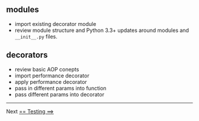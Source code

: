 ## modules
- import existing decorator module
- review module structure and Python 3.3+ updates around modules and `__init__.py` files.

## decorators
- review basic AOP conepts
- import performance decorator
- apply performance decorator
- pass in different params into function
- pass different params into decorator

---

Next [== Testing ==>](../testing/pytest_basics.md)